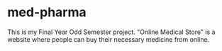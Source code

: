 # med-pharma

This is my Final Year Odd Semester project. "Online Medical Store" is a website where people can buy their necessary medicine from online.
